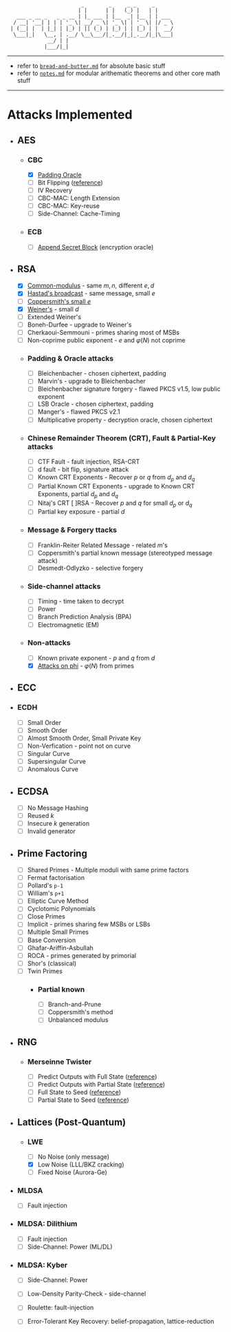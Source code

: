      
                            _        _     _ _     _       
                           | |      | |   (_) |   | |      
       ___ _ __ _   _ _ __ | |_ ___ | |__  _| |__ | | ___  
      / __| '__| | | | '_ \| __/ _ \| '_ \| | '_ \| |/ _ \ 
     | (__| |  | |_| | |_) | || (_) | |_) | | |_) | |  __/ 
      \___|_|   \__, | .__/ \__\___/|_.__/|_|_.__/|_|\___| 
                 __/ | |                                   
                |___/|_|                                   
                                                                                                                                                                                                                          
                                                                                                                                                                                                                                                                              

***

- refer to [`bread-and-butter.md`](notes/bread-and-butter.md) for absolute basic stuff
- refer to [`notes.md`](notes/notes.md) for modular arithematic theorems and other core math stuff

***


# Attacks Implemented

- ## AES
  - ### CBC
    - [x] [Padding Oracle](src/cryptobible/aes/aes-cbc-paddingoracle.py)
    - [ ] Bit Flipping ([reference](https://www.youtube.com/watch?v=dQw4w9WgXcQ))
    - [ ] IV Recovery
    - [ ] CBC-MAC: Length Extension
    - [ ] CBC-MAC: Key-reuse
    - [ ] Side-Channel: Cache-Timing

  - ### ECB
    - [ ] [Append Secret Block](src/cryptobible/aes/aes-ecb-encryptionoracle.py) (encryption oracle)

- ## RSA
  - [x] [Common-modulus](src/cryptobible/rsa/rsa-common-modulus-attack.py) - same $m, n$, different $e, d$
  - [x] [Hastad's broadcast](src/cryptobible/rsa/rsa-hastads-broadcast-attack.py) - same message, small $e$
  - [ ] [Coppersmith's small $e$](src/cryptobible/rsa/rsa-coppersmiths-attack-low-exponent.py)
  - [x] [Weiner's](src/cryptobible/rsa/rsa-weiners-attack.py) - small $d$
  - [ ] Extended Weiner's
  - [ ] Boneh-Durfee - upgrade to Weiner's
  - [ ] Cherkaoui-Semmouni - primes sharing most of MSBs
  - [ ] Non-coprime public exponent - $e$ and $φ(N)$ not coprime
  - ### Padding & Oracle attacks
    - [ ] Bleichenbacher - chosen ciphertext, padding
    - [ ] Marvin's - upgrade to Bleichenbacher
    - [ ] Bleichenbacher signature forgery - flawed PKCS v1.5, low public exponent
    - [ ] LSB Oracle - chosen ciphertext, padding
    - [ ] Manger's - flawed PKCS v2.1
    - [ ] Multiplicative property - decryption oracle, chosen ciphertext
  - ### Chinese Remainder Theorem (CRT), Fault & Partial-Key attacks
    - [ ] CTF Fault - fault injection,  RSA-CRT
    - [ ] d fault - bit flip, signature attack
    - [ ] Known CRT Exponents - Recover $p$ or $q$ from $d_p$ and $d_q$
    - [ ] Partial Known CRT Exponents - upgrade to Known CRT Exponents, partial $d_p$ and $d_q$
    - [ ] Nitaj's CRT [ ]RSA - Recover $p$ and $q$ for small $d_p$ or $d_q$
    - [ ] Partial key exposure - partial $d$
  - ### Message & Forgery ttacks
    - [ ] Franklin-Reiter Related Message - related $m$'s
    - [ ] Coppersmith's partial known message (stereotyped message attack)
    - [ ] Desmedt-Odlyzko - selective forgery
  - ### Side-channel attacks
    - [ ] Timing - time taken to decrypt
    - [ ] Power
    - [ ] Branch Prediction Analysis (BPA)
    - [ ] Electromagnetic (EM)
  - ### Non-attacks
    - [ ] Known private exponent - $p$ and $q$ from $d$
    - [x] [Attacks on phi](src/cryptobible/rsa/rsa-attacks-on-phi.py) - $φ(N)$ from primes

- ## ECC
<!-- https://github.com/elikaski/ECC_Attacks -->
  - ### ECDH
    - [ ] Small Order
    - [ ] Smooth Order
    - [ ] Almost Smooth Order, Small Private Key
    - [ ] Non-Verfication - point not on curve
    - [ ] Singular Curve
    - [ ] Supersingular Curve
    - [ ] Anomalous Curve
  - ## ECDSA
    - [ ] No Message Hashing
    - [ ] Reused $k$
    - [ ] Insecure $k$ generation
    - [ ] Invalid generator

- ## Prime Factoring
  - [ ] Shared Primes - Multiple moduli with same prime factors
  - [ ] Fermat factorisation
  - [ ] Pollard's `p-1`
  - [ ] William's `p+1`
  - [ ] Elliptic Curve Method
  - [ ] Cyclotomic Polynomials
  - [ ] Close Primes
  - [ ] Implicit - primes sharing few MSBs or LSBs
  - [ ] Multiple Small Primes
  - [ ] Base Conversion
  - [ ] Ghafar-Ariffin-Asbullah
  - [ ] ROCA - primes generated by primorial
  - [ ] Shor's (classical)
  - [ ] Twin Primes
    - ### Partial known
      - [ ] Branch-and-Prune
      - [ ] Coppersmith's method
      - [ ] Unbalanced modulus

- ## RNG
  - ### Merseinne Twister
    - [ ] Predict Outputs with Full State ([reference](https://www.youtube.com/watch?v=dQw4w9WgXcQ))
    - [ ] Predict Outputs with Partial State ([reference](https://www.youtube.com/watch?v=dQw4w9WgXcQ))
    - [ ] Full State to Seed ([reference](https://www.youtube.com/watch?v=dQw4w9WgXcQ))
    - [ ] Partial State to Seed ([reference](https://www.youtube.com/watch?v=dQw4w9WgXcQ))

- ## Lattices (Post-Quantum)
  - ### LWE
    - [ ] No Noise (only message)
    - [x] Low Noise (LLL/BKZ cracking)
    - [ ] Fixed Noise (Aurora-Ge)
<!-- Note: Below algorithms are very complex -->
  - ### MLDSA
    - [ ] Fault injection
  - ### MLDSA: Dilithium
    - [ ] Fault injection
    - [ ] Side-Channel: Power (ML/DL)
  - ### MLDSA: Kyber
    - [ ] Side-Channel: Power
    - [ ] Low-Density Parity-Check - side-channel
    - [ ] Roulette: fault-injection
    - [ ] Error-Tolerant Key Recovery: belief-propagation, lattice-reduction
  
